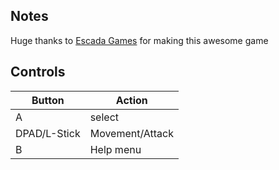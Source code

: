 ## Notes

Huge thanks to [Escada Games](https://gamejolt.com/games/randungeon/623855) for making this awesome game

## Controls

| Button | Action |
|--|--| 
|A|select|
|DPAD/L-Stick|Movement/Attack|
|B|Help menu|

